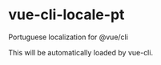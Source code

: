 # vue-cli-locale-pt
Portuguese localization for @vue/cli

This will be automatically loaded by vue-cli.